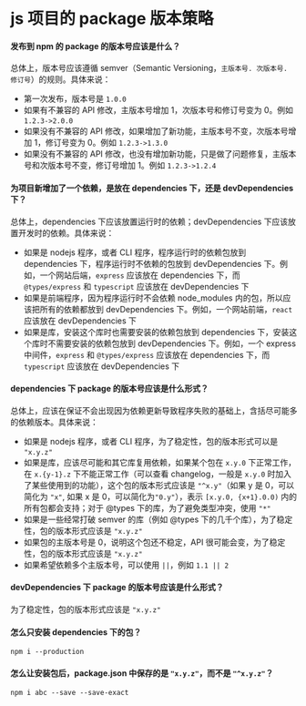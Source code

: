 # js 项目的 package 版本策略

#### 发布到 npm 的 package 的版本号应该是什么？

总体上，版本号应该遵循 semver（Semantic Versioning，` 主版本号. 次版本号. 修订号 `）的规则。具体来说：

+ 第一次发布，版本号是 `1.0.0`
+ 如果有不兼容的 API 修改，主版本号增加 1，次版本号和修订号变为 0。例如 `1.2.3->2.0.0`
+ 如果没有不兼容的 API 修改，如果增加了新功能，主版本号不变，次版本号增加 1，修订号变为 0。例如 `1.2.3->1.3.0`
+ 如果没有不兼容的 API 修改，也没有增加新功能，只是做了问题修复，主版本号和次版本号不变，修订号增加 1。例如 `1.2.3->1.2.4`

#### 为项目新增加了一个依赖，是放在 dependencies 下，还是 devDependencies 下？

总体上，dependencies 下应该放置运行时的依赖；devDependencies 下应该放置开发时的依赖。具体来说：

+ 如果是 nodejs 程序，或者 CLI 程序，程序运行时的依赖包放到 dependencies 下，程序运行时不依赖的包放到 devDependencies 下。例如，一个网站后端，`express` 应该放在 dependencies 下，而 `@types/express` 和 `typescript` 应该放在 devDependencies 下
+ 如果是前端程序，因为程序运行时不会依赖 node_modules 内的包，所以应该把所有的依赖都放到 devDependencies 下。例如，一个网站前端，`react` 应该放在 devDependencies 下
+ 如果是库，安装这个库时也需要安装的依赖包放到 dependencies 下，安装这个库时不需要安装的依赖包放到 devDependencies 下。例如，一个 express 中间件，`express` 和 `@types/express` 应该放在 dependencies 下，而 `typescript` 应该放在 devDependencies 下

#### dependencies 下 package 的版本号应该是什么形式？

总体上，应该在保证不会出现因为依赖更新导致程序失败的基础上，含括尽可能多的依赖版本。具体来说：

+ 如果是 nodejs 程序，或者 CLI 程序，为了稳定性，包的版本形式可以是 `"x.y.z"`
+ 如果是库，应该尽可能和其它库复用依赖，如果某个包在 `x.y.0` 下正常工作，在 `x.{y-1}.z` 下不能正常工作（可以查看 changelog，一般是 `x.y.0` 时加入了某些使用到的功能），这个包的版本形式应该是 `"^x.y"`（如果 y 是 0，可以简化为 `"x"`, 如果 x 是 0，可以简化为`"0.y"`），表示 `[x.y.0, {x+1}.0.0)` 内的所有包都会支持；对于 @types 下的库，为了避免类型冲突，使用 `"*"`
+ 如果是一些经常打破 semver 的库（例如 @types 下的几千个库），为了稳定性，包的版本形式应该是 `"x.y.z"`
+ 如果包的主版本号是 0，说明这个包还不稳定，API 很可能会变，为了稳定性，包的版本形式应该是 `"x.y.z"`
+ 如果希望依赖多个主版本号，可以使用 `||`，例如 `1.1 || 2`

#### devDependencies 下 package 的版本号应该是什么形式？

为了稳定性，包的版本形式应该是 `"x.y.z"`

#### 怎么只安装 dependencies 下的包？

`npm i --production`

#### 怎么让安装包后，package.json 中保存的是 `"x.y.z"`，而不是 `"^x.y.z"`？

`npm i abc --save --save-exact`
